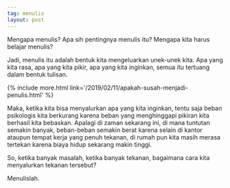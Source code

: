 ```yaml
---
tag: menulis
layout: post
---
```


Mengapa menulis? Apa sih pentingnya menulis itu? Mengapa kita harus belajar menulis?

Jadi, menulis itu adalah bentuk kita mengeluarkan unek-unek kita. Apa yang kita rasa, apa yang kita pikir, apa yang kita inginkan, semua itu tertuang dalam bentuk tulisan.

{% include more.html link='/2019/02/11/apakah-susah-menjadi-penulis.html' %}

Maka, ketika kita bisa menyalurkan apa yang kita inginkan, tentu saja beban psikologis kita berkurang karena beban yang menghinggapi pikiran kita berhasil kita bebaskan. Apalagi di zaman sekarang ini, di mana tuntutan semakin banyak, beban-beban semakin berat karena selain di kantor ataupun tempat kerja yang penuh tekanan, di rumah pun kita masih merasa tertekan karena biaya hidup sekarang makin tinggi.

So, ketika banyak masalah, ketika banyak tekanan, bagaimana cara kita menyalurkan tekanan tersebut?

Menulislah.